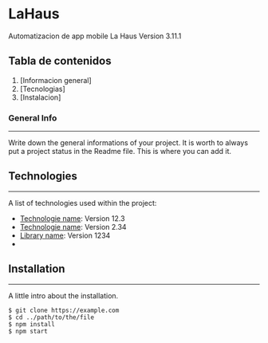 # LaHaus
Automatizacion de app mobile La Haus Version 3.11.1

## Tabla de contenidos
1. [Informacion general]
2. [Tecnologias]
3. [Instalacion]

 
### General Info
***
Write down the general informations of your project. It is worth to always put a project status in the Readme file. This is where you can add it. 


## Technologies
***
A list of technologies used within the project:
* [Technologie name](https://example.com): Version 12.3 
* [Technologie name](https://example.com): Version 2.34
* [Library name](https://example.com): Version 1234
* 
## Installation
***
A little intro about the installation. 
```
$ git clone https://example.com
$ cd ../path/to/the/file
$ npm install
$ npm start
